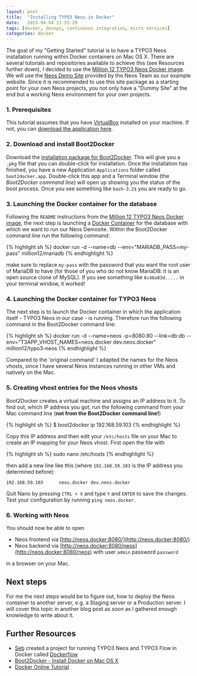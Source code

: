 ```yaml
---
layout: post
title:  "Installing TYPO3 Neos in Docker"
date:   2015-04-04 21:55:29
tags: [docker, devops, continuous integration, micro services]
categories: docker
---
```


The goal of my "Getting Started" tutorial is to have a TYPO3 Neos installation running within Docker containers on Mac OS X. There are several tutorials and repositories available to achieve this (see Resources further down), I decided to use the [Million 12 TYPO3 Neos Docker image]. We will use the [Neos Demo Site] provided by the Neos Team as our example website. Since it is recommended to use this site package as a starting point for your own Neos projects, you not only have a "Dummy Site" at the end but a working Neos environment for your own projects.

### 1. Prerequisites

This tutorial assumes that you have [VirtualBox] installed on your machine. If not, you can [download the application here].


### 2. Download and install Boot2Docker

Download the [installation package for Boot2Docker]. This will give you a `.pkg` file that you can double-click for installation. Once the installation has finished, you have a new Application `Applications` folder called `boot2docker.app`. Double-click this app and a Terminal window (the *Boot2Docker command line*) will open up showing you the status of the boot process. Once you see something like `bash-3.2$` you are ready to go.


### 3. Launching the Docker container for the database

Following the `README` instructions from the [Million 12 TYPO3 Neos Docker image], the next step is launching a [Docker Container] for the database with which we want to run our Neos Demosite. Within the Boot2Docker command line run the following command:

{% highlight sh %}
docker run -d --name=db --env="MARIADB_PASS=my-pass" million12/mariadb
{% endhighlight %}

make sure to replace `my-pass` with the password that you want the root user of MariaDB to have (for those of you who do not know MariaDB: it is an open source clone of MySQL). If you see something like `6c46a83d.....` in your terminal window, it worked!


### 4. Launching the Docker container for TYPO3 Neos

The next step is to launch the Docker container in which the application itself - TYPO3 Neos in our case - is running. Therefore run the following command in the Boot2Docker command line:

{% highlight sh %}
docker run -d --name=neos -p=8080:80 --link=db:db --env="T3APP_VHOST_NAMES=neos.docker dev.neos.docker" million12/typo3-neos
{% endhighlight %}

Compared to the 'original command' I adapted the names for the Neos vhosts, since I have several Neos instances running in other VMs and natively on the Mac.


### 5. Creating vhost entries for the Neos vhosts

Boot2Docker creates a virtual machine and assigns an IP address to it. To find out, which IP address you got, run the following command from your Mac command line (**not from the Boot2Docker command line!**)

{% highlight sh %}
$ boot2docker ip
192.168.59.103
{% endhighlight %}

Copy this IP address and then edit your `/etc/hosts` file on your Mac to create an IP mapping for your Neos vhost. First open the file with

{% highlight sh %}
sudo nano /etc/hosts
{% endhighlight %}

then add a new line like this (where `192.168.59.103` is the IP address you determined before):

````
192.168.59.103		neos.docker dev.neos.docker
````

Quit Nano by pressing `CTRL + X` and type `Y` and `ENTER` to save the changes. Test your configuration by running `ping neos.docker`.


### 6. Working with Neos

You should now be able to open

* Neos frontend via [http://neos.docker:8080/](http://neos.docker:8080/)
* Neos backend via [http://neos.docker:8080/neos](http://neos.docker:8080/neos) with user `admin` password `password`

in a browser on your Mac.


## Next steps

For me the next steps would be to figure out, how to deploy the Neos container to another server, e.g. a Staging server or a Production server. I will cover this topic in another blog post as soon as I gathered enough knowledge to write about it.


## Further Resources

* [Seb] created a project for running TYPO3 Neos and TYPO3 Flow in Docker called [Dockerflow]
* [Boot2Docker - Install Docker on Mac OS X]
* [Docker Online Tutorial]



[Million 12 TYPO3 Neos Docker image]:                     https://github.com/million12/docker-typo3-neos
[Seb]:														http://mind-the-seb.de
[Dockerflow]:												https://github.com/Sebobo/Shel.DockerFlow/tree/boot2docker-support
[VirtualBox]:												https://www.virtualbox.org/
[download the application here]:							https://www.virtualbox.org/wiki/Downloads
[installation package for Boot2Docker]:						https://github.com/boot2docker/osx-installer/releases/latest
[Neos Demo Site]: 											http://neos-master.demo.typo3.org/
[Boot2Docker - Install Docker on Mac OS X]:                 https://docs.docker.com/installation/mac/
[Docker Container]:											https://docs.docker.com/introduction/understanding-docker/#how-does-a-container-work
[Docker Online Tutorial]: 									https://www.docker.com/tryit/
